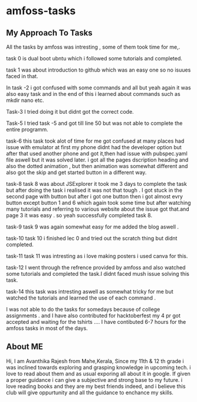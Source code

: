 # amfoss-tasks



## My Approach To Tasks

All the tasks by amfoss was intresting , some of them took time for me,.



task 0 is dual boot ubntu which i followed some tutorials and completed.


task 1 was about introduction to github which was an easy one so no isuues faced in that.


In task -2 i got confused with some commands and all but yeah again it was also easy task and in the end of this i learned about commands such as mkdir nano etc.

Task-3  I tried doing it but didnt got the correct code.

Task-5 I tried task -5 and got till line 50 but was not able to complete the entire programm.

task-6 this task took alot of time for me got confused at many places  had issue with emulator at first my phone didnt had the developer option but after that used another phone and got it,then had issue with pubspec.yaml file aswell but it was solved later. i got all the pages dscription heading and also the dotted animation , but then animation was somewhat different and also got the skip and get started button in a different way.

task-8 task 8 was about JSExplorer it took me 3 days to complete the task but after doing the task i realised it was not that tough . I got stuck in the second page with button but after i got one button then i got almost evry button except button 1 and 6 which again took some time but after watching many tutorials and referring to various website about the issue got that.and page 3 it was easy . so yeah successfully completed task 8.

task-9 task 9 was again somewhat easy for me added the blog aswell .

task-10 task 10 i finished lec 0 and tried out the scratch thing but didnt completed.

task-11 task 11 was intresting as i love making posters i used canva for this.

task-12 I went through the refrence provided by amfoss and also watched some tutorials and completed the task.I didnt faced mush issue solving this task.

task-14 this task was intresting aswell as somewhat tricky for me but watched the tutorials and learned the use of each command .


I was not able to do the tasks for somedays because of college assignments . and I have also contributed for hacktoberfest my 4 pr got accepted and waiting for the tshirts ....
I have contibuted 6-7 hours for the amfoss tasks in most of the days.


## About ME 

Hi, I am Avanthika Rajesh from Mahe,Kerala, Since my 11th & 12 th grade i was inclined towards exploring and grasping knowledge in upcoming tech. i love to read about them and as usual exporing all about it in google. If given a proper guidance i can give a subjective and strong base to my future. i love reading books and they are my best friends indeed, and i believe this club will give oppurtunity and all the guidance to enchance my skills. 
